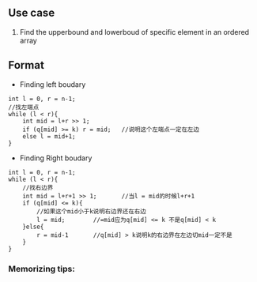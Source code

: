 ## Use case
1. Find the upperbound and lowerboud of specific element in an ordered array

## Format
- Finding left boudary
```
int l = 0, r = n-1;
//找左端点
while (l < r){
    int mid = l+r >> 1;
    if (q[mid] >= k) r = mid;   //说明这个左端点一定在左边
    else l = mid+1;             
}
```
- Finding Right boudary
```
int l = 0, r = n-1;
while (l < r){
    //找右边界
    int mid = l+r+1 >> 1;       //当l = mid的时候l+r+1
    if (q[mid] <= k){
        //如果这个mid小于k说明右边界还在右边
        l = mid;        //=mid应为q[mid] <= k 不是q[mid] < k
    }else{
        r = mid-1       //q[mid] > k说明k的右边界在左边切mid一定不是
    }
}
```
### Memorizing tips: